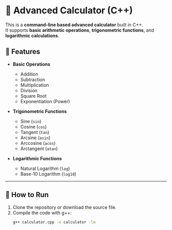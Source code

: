 # 🧮 Advanced Calculator (C++)

This is a **command-line based advanced calculator** built in C++.  
It supports **basic arithmetic operations**, **trigonometric functions**, and **logarithmic calculations**.  

## 📌 Features

- **Basic Operations**
  - Addition
  - Subtraction
  - Multiplication
  - Division
  - Square Root
  - Exponentiation (Power)

- **Trigonometric Functions**
  - Sine (`sin`)
  - Cosine (`cos`)
  - Tangent (`tan`)
  - Arcsine (`asin`)
  - Arccosine (`acos`)
  - Arctangent (`atan`)

- **Logarithmic Functions**
  - Natural Logarithm (`log`)
  - Base-10 Logarithm (`log10`)

---

## 🚀 How to Run

1. Clone the repository or download the source file.
2. Compile the code with g++:
   ```bash
   g++ calculator.cpp -o calculator -lm
